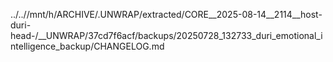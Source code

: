 ../..//mnt/h/ARCHIVE/.UNWRAP/extracted/CORE__2025-08-14__2114__host-duri-head-/__UNWRAP/37cd7f6acf/backups/20250728_132733_duri_emotional_intelligence_backup/CHANGELOG.md